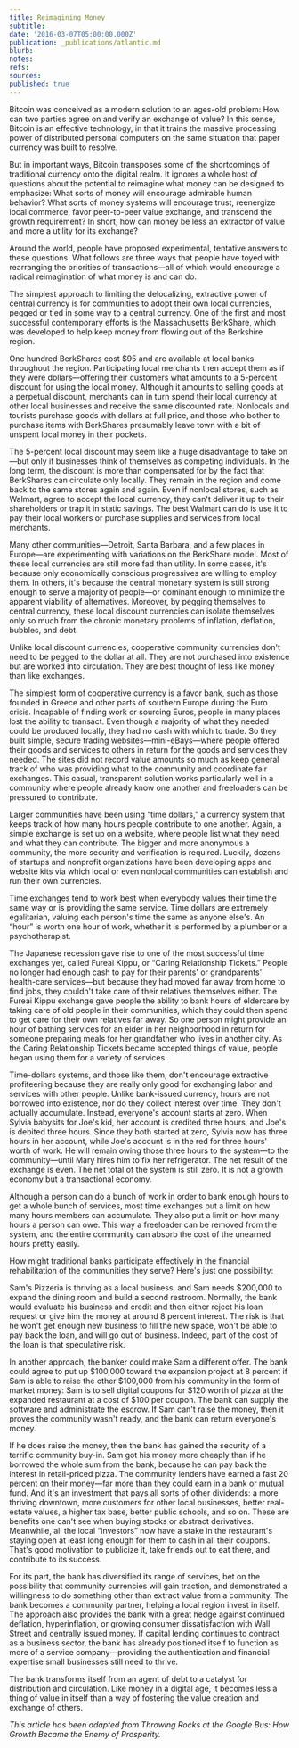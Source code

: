 ```yaml
---
title: Reimagining Money
subtitle: 
date: '2016-03-07T05:00:00.000Z'
publication: _publications/atlantic.md
blurb: 
notes: 
refs: 
sources: 
published: true
---
```

Bitcoin was conceived as a modern solution to an ages-old problem: How can two parties agree on and verify an exchange of value? In this sense, Bitcoin is an effective technology, in that it trains the massive processing power of distributed personal computers on the same situation that paper currency was built to resolve.

But in important ways, Bitcoin transposes some of the shortcomings of traditional currency onto the digital realm. It ignores a whole host of questions about the potential to reimagine what money can be designed to emphasize: What sorts of money will encourage admirable human behavior? What sorts of money systems will encourage trust, reenergize local commerce, favor peer-to-peer value exchange, and transcend the growth requirement? In short, how can money be less an extractor of value and more a utility for its exchange?

Around the world, people have proposed experimental, tentative answers to these questions. What follows are three ways that people have toyed with rearranging the priorities of transactions—all of which would encourage a radical reimagination of what money is and can do.

The simplest approach to limiting the delocalizing, extractive power of central currency is for communities to adopt their own local currencies, pegged or tied in some way to a central currency. One of the first and most successful contemporary efforts is the Massachusetts BerkShare, which was developed to help keep money from flowing out of the Berkshire region.

One hundred BerkShares cost $95 and are available at local banks throughout the region. Participating local merchants then accept them as if they were dollars—offering their customers what amounts to a 5-percent discount for using the local money. Although it amounts to selling goods at a perpetual discount, merchants can in turn spend their local currency at other local businesses and receive the same discounted rate. Nonlocals and tourists purchase goods with dollars at full price, and those who bother to purchase items with BerkShares presumably leave town with a bit of unspent local money in their pockets.

The 5-percent local discount may seem like a huge disadvantage to take on—but only if businesses think of themselves as competing individuals. In the long term, the discount is more than compensated for by the fact that BerkShares can circulate only locally. They remain in the region and come back to the same stores again and again. Even if nonlocal stores, such as Walmart, agree to accept the local currency, they can't deliver it up to their shareholders or trap it in static savings. The best Walmart can do is use it to pay their local workers or purchase supplies and services from local merchants.

Many other communities—Detroit, Santa Barbara, and a few places in Europe—are experimenting with variations on the BerkShare model. Most of these local currencies are still more fad than utility. In some cases, it's because only economically conscious progressives are willing to employ them. In others, it's because the central monetary system is still strong enough to serve a majority of people—or dominant enough to minimize the apparent viability of alternatives. Moreover, by pegging themselves to central currency, these local discount currencies can isolate themselves only so much from the chronic monetary problems of inflation, deflation, bubbles, and debt.

Unlike local discount currencies, cooperative community currencies don't need to be pegged to the dollar at all. They are not purchased into existence but are worked into circulation. They are best thought of less like money than like exchanges.

The simplest form of cooperative currency is a favor bank, such as those founded in Greece and other parts of southern Europe during the Euro crisis. Incapable of finding work or sourcing Euros, people in many places lost the ability to transact. Even though a majority of what they needed could be produced locally, they had no cash with which to trade. So they built simple, secure trading websites—mini-eBays—where people offered their goods and services to others in return for the goods and services they needed. The sites did not record value amounts so much as keep general track of who was providing what to the community and coordinate fair exchanges. This casual, transparent solution works particularly well in a community where people already know one another and freeloaders can be pressured to contribute.

Larger communities have been using “time dollars,” a currency system that keeps track of how many hours people contribute to one another. Again, a simple exchange is set up on a website, where people list what they need and what they can contribute. The bigger and more anonymous a community, the more security and verification is required. Luckily, dozens of startups and nonprofit organizations have been developing apps and website kits via which local or even nonlocal communities can establish and run their own currencies.

Time exchanges tend to work best when everybody values their time the same way or is providing the same service. Time dollars are extremely egalitarian, valuing each person's time the same as anyone else's. An “hour” is worth one hour of work, whether it is performed by a plumber or a psychotherapist.

The Japanese recession gave rise to one of the most successful time exchanges yet, called Fureai Kippu, or “Caring Relationship Tickets.” People no longer had enough cash to pay for their parents' or grandparents' health-care services—but because they had moved far away from home to find jobs, they couldn't take care of their relatives themselves either. The Fureai Kippu exchange gave people the ability to bank hours of eldercare by taking care of old people in their communities, which they could then spend to get care for their own relatives far away. So one person might provide an hour of bathing services for an elder in her neighborhood in return for someone preparing meals for her grandfather who lives in another city. As the Caring Relationship Tickets became accepted things of value, people began using them for a variety of services.

Time-dollars systems, and those like them, don't encourage extractive profiteering because they are really only good for exchanging labor and services with other people. Unlike bank-issued currency, hours are not borrowed into existence, nor do they collect interest over time. They don't actually accumulate. Instead, everyone's account starts at zero. When Sylvia babysits for Joe's kid, her account is credited three hours, and Joe's is debited three hours. Since they both started at zero, Sylvia now has three hours in her account, while Joe's account is in the red for three hours' worth of work. He will remain owing those three hours to the system—to the community—until Mary hires him to fix her refrigerator. The net result of the exchange is even. The net total of the system is still zero. It is not a growth economy but a transactional economy.

Although a person can do a bunch of work in order to bank enough hours to get a whole bunch of services, most time exchanges put a limit on how many hours members can accumulate. They also put a limit on how many hours a person can owe. This way a freeloader can be removed from the system, and the entire community can absorb the cost of the unearned hours pretty easily.

How might traditional banks participate effectively in the financial rehabilitation of the communities they serve? Here's just one possibility:

Sam's Pizzeria is thriving as a local business, and Sam needs $200,000 to expand the dining room and build a second restroom. Normally, the bank would evaluate his business and credit and then either reject his loan request or give him the money at around 8 percent interest. The risk is that he won't get enough new business to fill the new space, won't be able to pay back the loan, and will go out of business. Indeed, part of the cost of the loan is that speculative risk.

In another approach, the banker could make Sam a different offer. The bank could agree to put up $100,000 toward the expansion project at 8 percent if Sam is able to raise the other $100,000 from his community in the form of market money: Sam is to sell digital coupons for $120 worth of pizza at the expanded restaurant at a cost of $100 per coupon. The bank can supply the software and administrate the escrow. If Sam can't raise the money, then it proves the community wasn't ready, and the bank can return everyone's money.

If he does raise the money, then the bank has gained the security of a terrific community buy-in. Sam got his money more cheaply than if he borrowed the whole sum from the bank, because he can pay back the interest in retail-priced pizza. The community lenders have earned a fast 20 percent on their money—far more than they could earn in a bank or mutual fund. And it's an investment that pays all sorts of other dividends: a more thriving downtown, more customers for other local businesses, better real-estate values, a higher tax base, better public schools, and so on. These are benefits one can't see when buying stocks or abstract derivatives. Meanwhile, all the local “investors” now have a stake in the restaurant's staying open at least long enough for them to cash in all their coupons. That's good motivation to publicize it, take friends out to eat there, and contribute to its success.

For its part, the bank has diversified its range of services, bet on the possibility that community currencies will gain traction, and demonstrated a willingness to do something other than extract value from a community. The bank becomes a community partner, helping a local region invest in itself. The approach also provides the bank with a great hedge against continued deflation, hyperinflation, or growing consumer dissatisfaction with Wall Street and centrally issued money. If capital lending continues to contract as a business sector, the bank has already positioned itself to function as more of a service company—providing the authentication and financial expertise small businesses still need to thrive.

The bank transforms itself from an agent of debt to a catalyst for distribution and circulation. Like money in a digital age, it becomes less a thing of value in itself than a way of fostering the value creation and exchange of others.

*This article has been adapted from Throwing Rocks at the Google Bus: How Growth Became the Enemy of Prosperity.*
